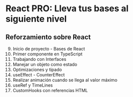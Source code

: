 
# React PRO: Lleva tus bases al siguiente nivel
## Reforzamiento sobre React

9. Inicio de proyecto - Bases de React
10. Primer componente en TypeScript
11. Trabajando con Interfaces
12. Manejar un objeto como estado
13. Optimizaciones y tipado
14. useEffect - CounterEffect
15. Realizar animación cuando se llega al valor máximo
16. useRef y TimeLines
17. CustomHooks con referencias HTML